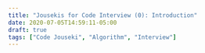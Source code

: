 ```yaml
---
title: "Jousekis for Code Interview (0): Introduction"
date: 2020-07-05T14:59:11-05:00
draft: true
tags: ["Code Jouseki", "Algorithm", "Interview"]
---
```


